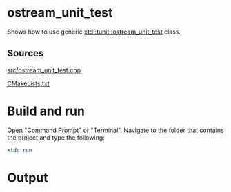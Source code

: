 # ostream_unit_test

Shows how to use generic [xtd::tunit::ostream_unit_test](../../../../src/xtd.tunit/include/xtd/ostream_unit_test.h) class.

## Sources

[src/ostream_unit_test.cpp](src/ostream_unit_test.cpp)

[CMakeLists.txt](CMakeLists.txt)

# Build and run

Open "Command Prompt" or "Terminal". Navigate to the folder that contains the project and type the following:

```cmake
xtdc run
```

# Output

```

```
